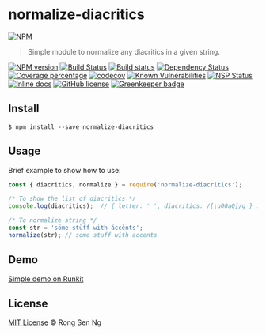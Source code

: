 # normalize-diacritics

[![NPM][nodei-image]][nodei-url]

> Simple module to normalize any diacritics in a given string. 

[![NPM version][npm-image]][npm-url]
[![Build Status][travis-image]][travis-url]
[![Build status][appveyor-image]][appveyor-url]
[![Dependency Status][daviddm-image]][daviddm-url]
[![Coverage percentage][coveralls-image]][coveralls-url]
[![codecov][codecov-image]][codecov-url]
[![Known Vulnerabilities][snyk-image]][snyk-url]
[![NSP Status][nsp-image]][nsp-url]
[![Inline docs][inch-image]][inch-url]
[![GitHub license][license-image]][license-url]
[![Greenkeeper badge][greenkeeper-image]][greenkeeper-url]

## Install

```
$ npm install --save normalize-diacritics
```

## Usage

Brief example to show how to use:

```js
const { diacritics, normalize } = require('normalize-diacritics');

/* To show the list of diacritics */
console.log(diacritics);  // { letter: ' ', diacritics: /[\u00a0]/g } ...

/* To normalize string */
const str = 'söme stüff with áccènts';
normalize(str); // some stuff with accents
```

## Demo

[Simple demo on Runkit](https://runkit.com/motss/normalize-diacritics)

## License

[MIT License](http://motss.mit-license.org/) © Rong Sen Ng


[nodei-image]: https://nodei.co/npm/normalize-diacritics.png?downloads=true&downloadRank=true&stars=true
[nodei-url]: https://nodei.co/npm/normalize-diacritics/
[npm-image]: https://badge.fury.io/js/normalize-diacritics.svg
[npm-url]: https://npmjs.org/package/normalize-diacritics
[travis-image]: https://travis-ci.org/motss/normalize-diacritics.svg?branch=master
[travis-url]: https://travis-ci.org/motss/normalize-diacritics
[appveyor-image]: https://ci.appveyor.com/api/projects/status/g3n1hhl18w3crcrb/branch/master?svg=true
[appveyor-url]: https://ci.appveyor.com/project/motss/normalize-diacritics/branch/master
[daviddm-image]: https://david-dm.org/motss/normalize-diacritics.svg?theme=shields.io
[daviddm-url]: https://david-dm.org/motss/normalize-diacritics
[coveralls-image]: https://coveralls.io/repos/github/motss/normalize-diacritics/badge.svg?branch=master
[coveralls-url]: https://coveralls.io/github/motss/normalize-diacritics?branch=master
[codecov-image]: https://codecov.io/gh/motss/normalize-diacritics/branch/master/graph/badge.svg
[codecov-url]: https://codecov.io/gh/motss/normalize-diacritics
[snyk-image]: https://snyk.io/test/github/motss/normalize-diacritics/badge.svg
[snyk-url]: https://snyk.io/test/github/motss/normalize-diacritics
[nsp-image]: https://nodesecurity.io/orgs/motss/projects/02e1b52b-3dc8-4fcf-aa91-8676541b4348/badge
[nsp-url]: https://nodesecurity.io/orgs/motss/projects/02e1b52b-3dc8-4fcf-aa91-8676541b4348
[inch-image]: http://inch-ci.org/github/motss/normalize-diacritics.svg?branch=master
[inch-url]: http://inch-ci.org/github/motss/normalize-diacritics
[license-image]: https://img.shields.io/badge/license-MIT-blue.svg
[license-url]: https://motss.mit-license.org/
[greenkeeper-image]: https://badges.greenkeeper.io/motss/normalize-diacritics.svg
[greenkeeper-url]: https://greenkeeper.io/

